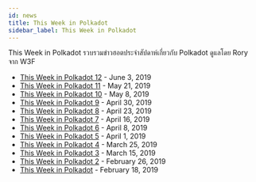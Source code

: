 ```yaml
---
id: news
title: This Week in Polkadot
sidebar_label: This Week in Polkadot
---
```


This Week in Polkadot รวบรวมข่าวฮอตประจำสัปดาห์เกี่ยวกับ Polkadot ดูแลโดย Rory จาก W3F

- [This Week in Polkadot 12](https://www.reddit.com/r/dot/comments/bwbir9/this_week_in_polkadot/) - June 3, 2019
- [This Week in Polkadot 11](https://www.reddit.com/r/dot/comments/brcucp/this_week_in_polkadot/) - May 21, 2019
- [This Week in Polkadot 10](https://www.reddit.com/r/dot/comments/bm5bmc/this_week_in_polkadot/) - May 8, 2019
- [This Week in Polkadot 9](https://www.reddit.com/r/dot/comments/bj3mvo/this_week_in_polkadot/) - April 30, 2019
- [This Week in Polkadot 8](https://www.reddit.com/r/dot/comments/bgkjhj/this_week_in_polkadot/) - April 23, 2019
- [This Week in Polkadot 7](https://www.reddit.com/r/dot/comments/bdyg5w/this_week_in_polkadot/) - April 16, 2019
- [This Week in Polkadot 6](https://www.reddit.com/r/dot/comments/bayezl/this_week_in_polkadot/) - April 8, 2019
- [This Week in Polkadot 5](https://www.reddit.com/r/dot/comments/b87807/this_week_in_polkadot/) - April 1, 2019
- [This Week in Polkadot 4](https://www.reddit.com/r/dot/comments/b532hl/this_week_in_polkadot/) - March 25, 2019
- [This Week in Polkadot 3](https://www.reddit.com/r/dot/comments/b1ja5z/this_week_in_rdot_march_15_2019/) - March 15, 2019
- [This Week in Polkadot 2](https://www.reddit.com/r/dot/comments/av73tg/this_week_in_rdot_february_26_2019_week_2/) - February 26, 2019
- [This Week in Polkadot](https://www.reddit.com/r/dot/comments/as39xj/this_week_in_rdot_february_18_2019/) - February 18, 2019
